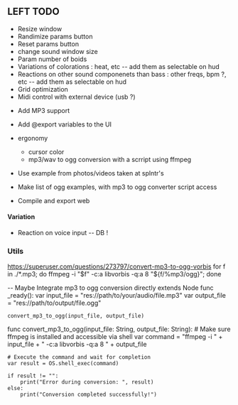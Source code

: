 ## LEFT TODO
- Resize window
- Randimize params button
- Reset params button
- change sound window size
- Param number of boids
- Variations of colorations : heat, etc -- add them as selectable on hud
- Reactions on other sound componenets than bass : other freqs, bpm ?, etc -- add them as selectable on hud
- Grid optimization
- Midi control with external device (usb ?)
* Add MP3 support
+ Add @export variables to the UI

- ergonomy
    - cursor color
    - mp3/wav to ogg conversion with a scrript using ffmpeg

- Use example from photos/videos taken at splntr's
- Make list of ogg examples, with mp3 to ogg converter script access
- Compile and export web

#### Variation
- Reaction on voice input -- DB !


### Utils
https://superuser.com/questions/273797/convert-mp3-to-ogg-vorbis
for f in ./*.mp3; do ffmpeg -i "$f" -c:a libvorbis -q:a 8 "${f/%mp3/ogg}"; done

-- Maybe Integrate mp3 to ogg conversion directly
extends Node
func _ready():
    var input_file = "res://path/to/your/audio/file.mp3"
    var output_file = "res://path/to/output/file.ogg"

    convert_mp3_to_ogg(input_file, output_file)

func convert_mp3_to_ogg(input_file: String, output_file: String):
    # Make sure ffmpeg is installed and accessible via shell
    var command = "ffmpeg -i " + input_file + " -c:a libvorbis -q:a 8 " + output_file
    
    # Execute the command and wait for completion
    var result = OS.shell_exec(command)

    if result != "":
        print("Error during conversion: ", result)
    else:
        print("Conversion completed successfully!")
